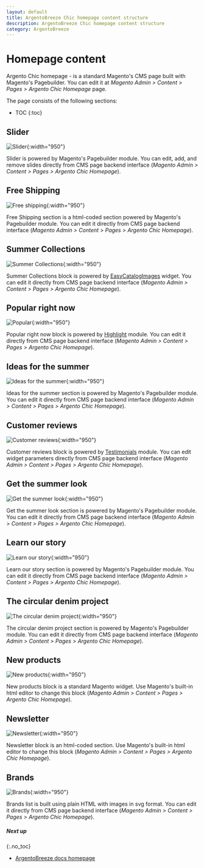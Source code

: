 ```yaml
---
layout: default
title: ArgentoBreeze Chic homepage content structure
description: ArgentoBreeze Chic homepage content structure
category: ArgentoBreeze
---
```


# Homepage content

Argento Chic homepage - is a standard Magento's CMS page built with Magento's Pagebuilder.
You can edit it at _Magento Admin > Content > Pages > Argento Chic Homepage_ page.

The page consists of the following sections:

* TOC
{:toc}

## Slider

![Slider](/images/m2/argento-breeze/chic/homepage/slider.webp){:width="950"}

Slider is powered by Magento's Pagebuilder module. You can edit, add, and remove slides
directly from CMS page backend interface (_Magento Admin > Content > Pages > Argento Chic Homepage_).

## Free Shipping

![Free shipping](/images/m2/argento-breeze/chic/homepage/free-shipping.webp){:width="950"}

Free Shipping section is a html-coded section powered by Magento's Pagebuilder module.
You can edit it directly from CMS page backend interface (_Magento Admin > Content > Pages > Argento Chic Homepage_).

## Summer Collections

![Summer Collections](/images/m2/argento-breeze/chic/homepage/summer-collections.webp){:width="950"}

Summer Collections block is powered by [EasyCatalogImages](/m2/extensions/easycatalogimages/)
widget. You can edit it directly from CMS page backend interface (_Magento Admin > Content > Pages > Argento Chic Homepage_).

## Popular right now

![Popular](/images/m2/argento-breeze/chic/homepage/popular.webp){:width="950"}

Popular right now block is powered by [Highlight](/m2/extensions/highlight/) module.
You can edit it directly from CMS page backend interface (_Magento Admin > Content > Pages > Argento Chic Homepage_).

## Ideas for the summer

![Ideas for the summer](/images/m2/argento-breeze/chic/homepage/ideas-for-the-summer.webp){:width="950"}

Ideas for the summer section is powered by Magento's Pagebuilder module. You can edit it
directly from CMS page backend interface (_Magento Admin > Content > Pages > Argento Chic Homepage_).

## Customer reviews

![Customer reviews](/images/m2/argento-breeze/chic/homepage/customer-reviews.webp){:width="950"}

Customer reviews block is powered by [Testimonials](/m2/extensions/testimonials/) module.
You can edit widget parameters directly from CMS page backend interface (_Magento Admin > Content > Pages > Argento Chic Homepage_).

## Get the summer look

![Get the summer look](/images/m2/argento-breeze/chic/homepage/get-the-summer-look.webp){:width="950"}

Get the summer look section is powered by Magento's Pagebuilder module. You can edit it
directly from CMS page backend interface (_Magento Admin > Content > Pages > Argento Chic Homepage_).

## Learn our story

![Learn our story](/images/m2/argento-breeze/chic/homepage/learn-our-story.webp){:width="950"}

Learn our story section is powered by Magento's Pagebuilder module. You can edit it
directly from CMS page backend interface (_Magento Admin > Content > Pages > Argento Chic Homepage_).

## The circular denim project

![The circular denim project](/images/m2/argento-breeze/chic/homepage/the-circular-denim-project.webp){:width="950"}

The circular denim project section is powered by Magento's Pagebuilder module. You can edit it
directly from CMS page backend interface (_Magento Admin > Content > Pages > Argento Chic Homepage_).

## New products

![New products](/images/m2/argento-breeze/chic/homepage/new-products.webp){:width="950"}

New products block is a standard Magento widget. Use Magento's built-in html
editor to change this block (_Magento Admin > Content > Pages > Argento Chic Homepage_).

## Newsletter

![Newsletter](/images/m2/argento-breeze/chic/homepage/newsletter.webp){:width="950"}

Newsletter block is an html-coded section. Use Magento's built-in html editor to
change this block (_Magento Admin > Content > Pages > Argento Chic Homepage_).

## Brands

![Brands](/images/m2/argento-breeze/chic/homepage/brands.webp){:width="950"}

Brands list is built using plain HTML with images in svg format. You can edit it
directly from CMS page backend interface (_Magento Admin > Content > Pages > Argento Chic Homepage_).

##### Next up
{:.no_toc}

- [ArgentoBreeze docs homepage](/m2/argento-breeze/)
